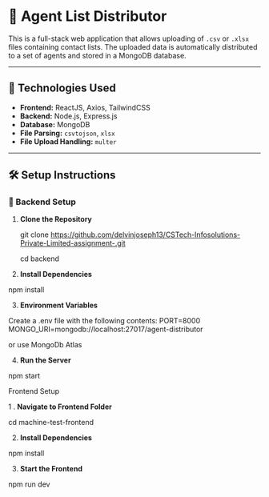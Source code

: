 # 📁 Agent List Distributor

This is a full-stack web application that allows uploading of `.csv` or `.xlsx` files containing contact lists. The uploaded data is automatically distributed to a set of agents and stored in a MongoDB database.

---

## 🔧 Technologies Used

- **Frontend:** ReactJS, Axios, TailwindCSS
- **Backend:** Node.js, Express.js
- **Database:** MongoDB
- **File Parsing:** `csvtojson`, `xlsx`
- **File Upload Handling:** `multer`

---

## 🛠️ Setup Instructions

### 📁 Backend Setup

1. **Clone the Repository**

   git clone https://github.com/delvinjoseph13/CSTech-Infosolutions-Private-Limited-assignment-.git
   
   cd backend


2. **Install Dependencies**

npm install

3. **Environment Variables**

Create a .env file with the following contents:
PORT=8000
MONGO_URI=mongodb://localhost:27017/agent-distributor

or use MongoDb Atlas

4. **Run the Server**

npm start



Frontend Setup

1 . **Navigate to Frontend Folder**

cd machine-test-frontend

2. **Install Dependencies**

npm install

3. **Start the Frontend**

npm run dev
